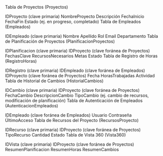 Tabla de Proyectos (Proyectos)

IDProyecto (clave primaria)
NombreProyecto
Descripción
FechaInicio
FechaFin
Estado (ej. en progreso, completado)
Tabla de Empleados (Empleados)

IDEmpleado (clave primaria)
Nombre
Apellido
Rol
Email
Departamento
Tabla de Planificación de Proyectos (PlanificacionProyectos)

IDPlanificacion (clave primaria)
IDProyecto (clave foránea de Proyectos)
FechasClave
RecursosNecesarios
Metas
Estado
Tabla de Registro de Horas (RegistroHoras)

IDRegistro (clave primaria)
IDEmpleado (clave foránea de Empleados)
IDProyecto (clave foránea de Proyectos)
Fecha
HorasTrabajadas
Actividad
Tabla de Historial de Cambios (HistorialCambios)

IDCambio (clave primaria)
IDProyecto (clave foránea de Proyectos)
FechaCambio
DescripcionCambio
TipoCambio (ej. cambio de recursos, modificación de planificación)
Tabla de Autenticación de Empleados (AutenticacionEmpleados)

IDEmpleado (clave foránea de Empleados)
Usuario
Contraseña
ÚltimoAcceso
Tabla de Recursos del Proyecto (RecursosProyecto)

IDRecurso (clave primaria)
IDProyecto (clave foránea de Proyectos)
TipoRecurso
Cantidad
Estado
Tabla de Vista 360 (Vista360)

IDVista (clave primaria)
IDProyecto (clave foránea de Proyectos)
ResumenPlanificacion
ResumenHoras
ResumenCambios